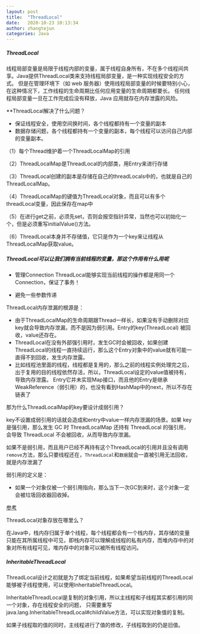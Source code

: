 ```yaml
---
layout: post
title:  "ThreadLocal"
date:   2020-10-23 10:13:34
author: zhangtejun
categories: Java
---
```

##### ThreadLocal
线程局部变量是局限于线程内部的变量，属于线程自身所有，不在多个线程间共享。Java提供ThreadLocal类来支持线程局部变量，是一种实现线程安全的方式。
但是在管理环境下（如 web 服务器）使用线程局部变量的时候要特别小心，在这种情况下，工作线程的生命周期比任何应用变量的生命周期都要长。
任何线程局部变量一旦在工作完成后没有释放，Java 应用就存在内存泄露的风险。

**ThreadLocal解决了什么问题？
* 保证线程安全，使用空间换时间，各个线程都持有一个变量的副本
* 数据存储问题，各个线程都持有一个变量的副本，每个线程可以访问自己内部的变量副本。

（1）每个Thread维护着一个ThreadLocalMap的引用

（2）ThreadLocalMap是ThreadLocal的内部类，用Entry来进行存储

（3）ThreadLocal创建的副本是存储在自己的threadLocals中的，也就是自己的ThreadLocalMap。

（4）ThreadLocalMap的键值为ThreadLocal对象，而且可以有多个threadLocal变量，因此保存在map中

（5）在进行get之前，必须先set，否则会报空指针异常，当然也可以初始化一个，但是必须重写initialValue()方法。

（6）ThreadLocal本身并不存储值，它只是作为一个key来让线程从ThreadLocalMap获取value。


##### ThreadLocal可以让我们拥有当前线程的变量，那这个作用有什么用呢 
* 管理Connection
  ThreadLocal能够实现当前线程的操作都是用同一个Connection，保证了事务！
  
* 避免一些参数传递


ThreadLocal内存泄漏的根源是：
* 由于ThreadLocalMap的生命周期跟Thread一样长，如果没有手动删除对应key就会导致内存泄漏，而不是因为弱引用。Entry的key(ThreadLocal) 被回收，value还存在。
* ThreadLocal在没有外部强引用时，发生GC时会被回收，如果创建ThreadLocal的线程一直持续运行，那么这个Entry对象中的value就有可能一直得不到回收，发生内存泄露。
* 比如线程池里面的线程，线程都是复用的，那么之前的线程实例处理完之后，出于复用的目的线程依然存活，所以，ThreadLocal设定的value值被持有，导致内存泄露。
Entry它并未实现Map接口，而且他的Entry是继承WeakReference（弱引用）的，也没有看到HashMap中的next，所以不存在链表了

那为什么ThreadLocalMap的key要设计成弱引用？

key不设置成弱引用的话就会造成和entry中value一样内存泄漏的场景。如果 key 是强引用，那么发生 GC 时 ThreadLocalMap 还持有 ThreadLocal 的强引用，
会导致 ThreadLocal 不会被回收，从而导致内存泄漏。

如果不是弱引用，而且用户已经不再持有这个ThreadLocal的引用并且没有调用<code>remove</code>方法，那么只要线程还在，<code>ThreadLocal</code>和<code>数据</code>就会一直被引用无法回收，就是内存泄漏了</li>


弱引用的定义是：
* 如果一个对象仅被一个弱引用指向，那么当下一次GC到来时，这个对象一定会被垃圾回收器回收掉。

[参考](https://zhuanlan.zhihu.com/p/139214244)

ThreadLocal对象存放在哪里么？

在Java中，栈内存归属于单个线程，每个线程都会有一个栈内存，其存储的变量只能在其所属线程中可见，即栈内存可以理解成线程的私有内存，而堆内存中的对象对所有线程可见，堆内存中的对象可以被所有线程访问。

##### InheritableThreadLocal
ThreadLocal设计之初就是为了绑定当前线程，如果希望当前线程的ThreadLocal能够被子线程使用，可以使用InheritableThreadLocal。

InheritableThreadLocal是复制的对象引用，所以主线程和子线程其实都引用的同一个对象，存在线程安全的问题，
只需要重写java.lang.InheritableThreadLocal#childValue方法，可以实现对象值的复制。

如果子线程取的值的同时，主线程进行了值的修改，子线程取到的仍是旧值。

